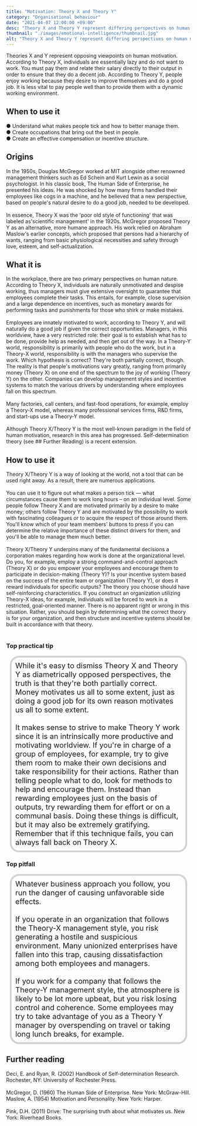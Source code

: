 ```yaml
---
title: "Motivation: Theory X and Theory Y"
category: "Organisational behaviour"
date: "2021-04-07 12:00:00 +09:00"
desc: "Theory X and Theory Y represent differing perspectives on human motivation"
thumbnail: "./images/emotional-intelligence/thumbnail.jpg"
alt: "Theory X and Theory Y represent differing perspectives on human motivation."
---
```


Theories X and Y represent opposing viewpoints on human motivation. According to Theory X, individuals are essentially lazy and do not want to work. You must pay them and relate their salary directly to their output in order to ensure that they do a decent job. According to Theory Y, people enjoy working because they desire to improve themselves and do a good job. It is less vital to pay people well than to provide them with a dynamic working environment. <br>

## When to use it

● Understand what makes people tick and how to better manage them.<br>
● Create occupations that bring out the best in people.<br>
● Create an effective compensation or incentive structure.<br>

## Origins
In the 1950s, Douglas McGregor worked at MIT alongside other renowned management thinkers such as Ed Schein and Kurt Lewin as a social psychologist. In his classic book, The Human Side of Enterprise, he presented his ideas. He was shocked by how many firms handled their employees like cogs in a machine, and he believed that a new perspective, based on people's natural desire to do a good job, needed to be developed. <br><br>
In essence, Theory X was the 'poor old style of functioning' that was labeled as'scientific management' in the 1920s. McGregor proposed Theory Y as an alternative, more humane approach. His work relied on Abraham Maslow's earlier concepts, which proposed that persons had a hierarchy of wants, ranging from basic physiological necessities and safety through love, esteem, and self-actualization. <br>

## What it is
In the workplace, there are two primary perspectives on human nature. According to Theory X, individuals are naturally unmotivated and despise working, thus managers must give extensive oversight to guarantee that employees complete their tasks. This entails, for example, close supervision and a large dependence on incentives, such as monetary awards for performing tasks and punishments for those who shirk or make mistakes. <br><br>
Employees are innately motivated to work, according to Theory Y, and will naturally do a good job if given the correct opportunities. Managers, in this worldview, have a very restricted role: their goal is to establish what has to be done, provide help as needed, and then get out of the way. In a Theory-Y world, responsibility is primarily with people who do the work, but in a Theory-X world, responsibility is with the managers who supervise the work. Which hypothesis is correct? They're both partially correct, though. The reality is that people's motivations vary greatly, ranging from primarily money (Theory X) on one end of the spectrum to the joy of working (Theory Y) on the other. Companies can develop management styles and incentive systems to match the various drivers by understanding where employees fall on this spectrum.<br><br>
Many factories, call centers, and fast-food operations, for example, employ a Theory-X model, whereas many professional services firms, R&D firms, and start-ups use a Theory-Y model. <br><br>
Although Theory X/Theory Y is the most well-known paradigm in the field of human motivation, research in this area has progressed. Self-determination theory (see ## Further Reading) is a recent extension. <br>

## How to use it
Theory X/Theory Y is a way of looking at the world, not a tool that can be used right away. As a result, there are numerous applications. <br><br>
You can use it to figure out what makes a person tick — what circumstances cause them to work long hours – on an individual level. Some people follow Theory X and are motivated primarily by a desire to make money; others follow Theory Y and are motivated by the possibility to work with fascinating colleagues or to acquire the respect of those around them. You'll know which of your team members' buttons to press if you can determine the relative importance of these distinct drivers for them, and you'll be able to manage them much better.<br><br>
Theory X/Theory Y underpins many of the fundamental decisions a corporation makes regarding how work is done at the organizational level. Do you, for example, employ a strong command-and-control approach (Theory X) or do you empower your employees and encourage them to participate in decision-making (Theory Y)? Is your incentive system based on the success of the entire team or organization (Theory Y), or does it reward individuals for specific outputs?
The theory you choose should have self-reinforcing characteristics. If you construct an organization utilizing Theory-X ideas, for example, individuals will be forced to work in a restricted, goal-oriented manner. There is no apparent right or wrong in this situation. Rather, you should begin by determining what the correct theory is for your organization, and then structure and incentive systems should be built in accordance with that theory. <br><br>

### Top practical tip
<div style="background:transparent;
            border-radius: 25px; 
            font-size: 20px; 
            padding: 10px; 
            border: 5px solid lightgray; 
            margin: 10px;">While it's easy to dismiss Theory X and Theory Y as diametrically opposed perspectives, the truth is that they're both partially correct. Money motivates us all to some extent, just as doing a good job for its own reason motivates us all to some extent.<br><br>
It makes sense to strive to make Theory Y work since it is an intrinsically more productive and motivating worldview. If you're in charge of a group of employees, for example, try to give them room to make their own decisions and take responsibility for their actions. Rather than telling people what to do, look for methods to help and encourage them. Instead than rewarding employees just on the basis of outputs, try rewarding them for effort or on a communal basis. Doing these things is difficult, but it may also be extremely gratifying. Remember that if this technique fails, you can always fall back on Theory X.<br></div>

### Top pitfall
<div style="background:transparent;
            border-radius: 25px; 
            font-size: 20px; 
            padding: 10px; 
            border: 5px solid lightgray; 
            margin: 10px;">
Whatever business approach you follow, you run the danger of causing unfavorable side effects. <br><br>
If you operate in an organization that follows the Theory-X management style, you risk generating a hostile and suspicious environment. Many unionized enterprises have fallen into this trap, causing dissatisfaction among both employees and managers.<br><br>
If you work for a company that follows the Theory-Y management style, the atmosphere is likely to be lot more upbeat, but you risk losing control and coherence. Some employees may try to take advantage of you as a Theory Y manager by overspending on travel or taking long lunch breaks, for example. <br></div>

## Further reading
Deci, E. and Ryan, R. (2002) Handbook of Self-determination Research. Rochester, NY: University of Rochester Press.<br><br>
McGregor, D. (1960) The Human Side of Enterprise. New York: McGraw-Hill. Maslow, A. (1954) Motivation and Personality. New York: Harper.<br><br>
Pink, D.H. (2011) Drive: The surprising truth about what motivates us. New York: Riverhead Books.<br>
